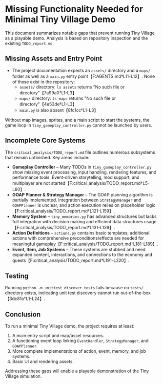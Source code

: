 # Missing Functionality Needed for Minimal Tiny Village Demo

This document summarizes notable gaps that prevent running Tiny Village as a playable demo. Analysis is based on repository inspection and the existing `TODO_report.md`.

## Missing Assets and Entry Point
- The project documentation expects an `assets/` directory and a `maps/` folder as well as a `main.py` entry point【F:AGENTS.md†L11-L12】. None of these exist in the repository:
  - `assets/` directory: `ls assets` returns "No such file or directory"【7a99a0†L1-L3】
  - `maps/` directory: `ls maps` returns "No such file or directory"【4e53de†L1-L3】
  - `main.py` is also absent【8fc1cc†L1-L3】

Without map images, sprites, and a main script to start the systems, the game loop in `tiny_gameplay_controller.py` cannot be launched by users.

## Incomplete Core Systems
The `critical_analysis/TODO_report.md` file outlines numerous subsystems that remain unfinished. Key areas include:

- **Gameplay Controller** – Many TODOs in `tiny_gameplay_controller.py` show missing event processing, input handling, rendering features, and performance tools. Event-driven storytelling, mod support, and multiplayer are not started【F:critical_analysis/TODO_report.md†L5-L80】.
- **GOAP Planner & Strategy Manager** – The GOAP planning algorithm is partially implemented. Integration between `StrategyManager` and `GOAPPlanner` is unclear, and action execution relies on placeholder logic【F:critical_analysis/TODO_report.md†L121-L159】.
- **Memory System** – `tiny_memories.py` has advanced structures but lacks full integration with decision making and efficient data structures usage【F:critical_analysis/TODO_report.md†L131-L138】.
- **Action Definitions** – `actions.py` contains basic templates; additional actions with comprehensive preconditions/effects are needed for meaningful gameplay【F:critical_analysis/TODO_report.md†L181-L189】.
- **Event, Item, Job Systems** – These systems are stubbed and need expanded content, interactions, and connections to the economy and quests【F:critical_analysis/TODO_report.md†L191-L220】.

## Testing
Running `python -m unittest discover tests` fails because no `tests/` directory exists, indicating unit test discovery cannot run out-of-the-box【3dc81a†L1-L24】.

## Conclusion
To run a minimal Tiny Village demo, the project requires at least:
1. A main entry script and map/asset resources.
2. A functioning event loop linking `EventHandler`, `StrategyManager`, and `GOAPPlanner`.
3. More complete implementations of action, event, memory, and job systems.
4. Basic UI and rendering assets.

Addressing these gaps will enable a playable demonstration of the Tiny Village simulation.

